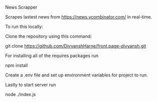 News Scrapper 

Scrapes lastest news from https://news.ycombinator.com/ in real-time.

To run this locally:

Clone the repository using this command:

 git clone https://github.com/DivyanshHarne/front.page-divyansh.git

For installing all of the requires packages run

npm install

Create a .env file and set up environment variables for project to run.

Lastly to start server run 

node ./index.js

